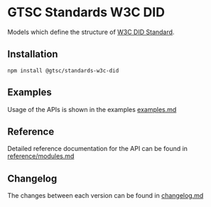 # GTSC Standards W3C DID

Models which define the structure of [W3C DID Standard](https://www.w3.org/TR/did-core/).

## Installation

```shell
npm install @gtsc/standards-w3c-did
```

## Examples

Usage of the APIs is shown in the examples [examples.md](examples.md)

## Reference

Detailed reference documentation for the API can be found in [reference/modules.md](reference/modules.md)

## Changelog

The changes between each version can be found in [changelog.md](changelog.md)

